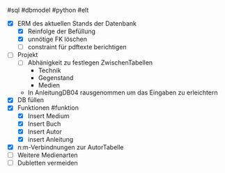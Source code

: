 #sql #dbmodel #python #elt 
- [x] ERM des aktuellen Stands der Datenbank
	- [x] Reinfolge der Befüllung
	- [x] unnötige FK löschen
	- [ ] constraint für pdftexte berichtigen
- [ ] Projekt
	- [ ] Abhänigkeit zu festlegen ZwischenTabellen
		- Technik
		- Gegenstand
		- Medien
	- In AnleitungDB04 rausgenommen um das Eingaben zu erleichtern
- [x] DB füllen
- [x] Funktionen #funktion 
	- [x] Insert Medium
	- [x] Insert Buch
	- [x] Insert Autor
	- [x] insert Anleitung
- [x] n:m-Verbindnungen zur AutorTabelle
- [ ] Weitere Medienarten
- [ ] Dubletten vermeiden